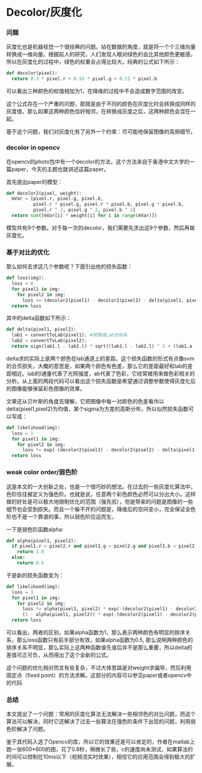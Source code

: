 # Decolor/灰度化

### 问题

灰度化也是机器视觉一个很经典的问题。站在数据的角度，就是将一个个三维向量转换成一维向量。根据前人的研究，人们发现人眼对绿色的会比其他颜色更敏感，所以在灰度化的过程中，绿色的权重会占得比较大。经典的公式如下所示：
```python
def decolor(pixel):
  return 0.3 * pixel.r + 0.59 * pixel.g + 0.11 * pixel.b
```

可以看出三种颜色的权值相加为1，在降维的过程中不会造成数字范围的改变。

这个公式存在一个严重的问题，那就是由于不同的颜色在灰度化时会转换成同样的灰度值，那么如果这两种颜色恰好相邻，在转换成灰度之后，这两种颜色会混在一起。

基于这个问题，我们对灰度化有了另外一个约束：尽可能地保留图像的高频细节。

### decolor in opencv

在opencv的photo包中有一个decolor的方法，这个方法来自于香港中文大学的一篇paper，今天的主题也就讲述这篇paper。

首先提出paper的模型：
```python
def decolor2(pixel, weight):
  mVar = [pixel.r, pixel.g, pixel.b, 
          pixel.r * pixel.g, pixel.r * pixel.b, pixel.g * pixel.b, 
          pixel.r ^ 2, pixel.g ^ 2, pixel.b ^ 2]
  return sum([mVar[i] * weight[i] for i in range(mVar)])
```

模型共有9个参数。对于每一次的decolor，我们需要先求出这9个参数，然后再做灰度化。

### 基于对比的优化

那么如何去求这几个参数呢？下面引出他的损失函数：

```python
def loss(img):
  loss = 0
  for pixel1 in img:
    for pixel2 in img:
      loss += (decolor2(pixel1) - decolor2(pixel2) - delta(pixel1, pixel2)) ^ 2
  return loss
```

其中的delta函数如下所示：
```python
def delta(pixel1, pixel2):
  lab1 = convertToLab(pixel1); #转换成Lab坐标系
  lab2 = convertToLab(pixel2); 
  return sign(lab1.l - lab2.l) * sqrt((lab1.l - lab2.l) ^ 2 + (lab1.a - lab2.a) ^ 2 + (lab1.b - lab2.b) ^ 2)
```

delta求的实际上是两个颜色在lab通道上的差距。这个损失函数的形式有点像svm的合页损失，大概的意思是，如果两个颜色有色差，那么它的差距最好和lab的差距相近。lab的l通量代表了光照强度，ab代表了色彩，它经常被用来做色彩相关的分析。从上面的两段代码可以看出这个损失函数是希望通过调整参数使得灰度化后的图像能够保留彩色图像的效果。

文章还从贝叶斯的角度去理解，它把图像中每一对颜色的色差看作以delta(pixel1,pixel2)为均值，某个sigma为方差的高斯分布，所以似然损失函数可以写成：
```python
def likelihood(img):
  loss = 1
  for pixel1 in img:
    for pixel2 in img:
      loss *= exp(-(decolor2(pixel1) - decolor2(pixel2) - delta(pixel1, pixel2)) / 2 / sigma^2)
  return loss
```

### weak color order/弱色阶

这是本文的一大创新之处，也是一个很巧妙的想法。在过去的一些灰度化算法中，色阶往往被定义为强色阶。也就是说，任意两个彩色颜色必然可以分出大小。这样做的好处是可以极大地限制优化的范围（强先验），但是带来的问题是图像的一些细节也会受到损失。而且一个躲不开的问题是，降维后的空间变小，完全保证全色阶也不是一个靠谱的事，所以弱色阶应运而生。

一下是弱色阶函数alpha:
```python
def alpha(pixel1, pixel2):
  if pixel1.r < pixel2.r and pixel1.g < pixel2.g and pixel1.b < pixel2.b:
    return 1.0
  else:
    return 0.5
```

于是新的损失函数变为：
```python
def likelihood(img):
  loss = 1
  for pixel1 in img:
    for pixel2 in img:
      loss *= alpha(pixel1, pixel2) * exp(-(decolor2(pixel1) - decolor2(pixel2) - fabs(delta(pixel1, pixel2))) ^ 2 / 2 / sigma ^ 2) + 
      (1 - alpha(pixel1, pixel2)) * exp(-(decolor2(pixel1) - decolor2(pixel2) + fabs(delta(pixel1, pixel2))) ^ 2 / 2 / sigma ^ 2)
  return loss
```

可以看出，两者的区别，如果alpha函数为1，那么表示两种颜色有明显的排序关系，那么loss函数只有前半部分有效，如果alpha函数为0.5, 那么说明两种颜色的排序关系不明显，那么实际上这两种函数谁先谁后并不是那么重要，所以delta的差值可正可负，从而得出了这个全新的公式。

这个问题的优化相对而言有些复杂，不过大体思路是对weight求偏导，然后利用固定点（fixed point）的方法求解。这部分的内容可以参见paper或者opencv中的代码

### 总结

本文提出了一个问题：常用的灰度化算法无法解决一些相邻色的对比问题，而这个算法可以解决，同时它还解决了过去一些算法在强色阶条件下出现的问题，利用弱色阶解决了问题。

鉴于其代码入选了Opencv的库，所以它的效果还是可以肯定的，作者在matlab上跑一张600*600的图，花了0.8秒，稍微长了些，c的速度尚未测试，如果算法的时间可以控制在10ms以下（视频流实时效果），相信它的应用范围会得到极大的扩展。
